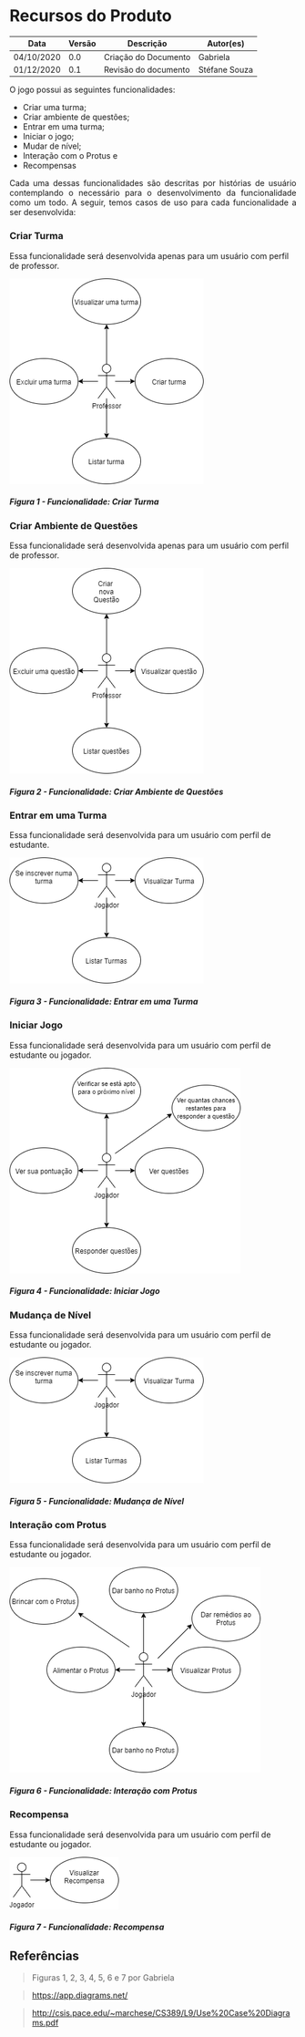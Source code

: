 # Recursos do Produto

Data | Versão | Descrição | Autor(es)
---- | ---- | ----| -----
04/10/2020 | 0.0 | Criação do Documento | Gabriela
01/12/2020 | 0.1 | Revisão do documento | Stéfane Souza

O jogo possui as seguintes funcionalidades:
* Criar uma turma; 
* Criar ambiente de questões; 
* Entrar em uma turma; 
* Iniciar o jogo;
* Mudar de nível; 
* Interação com o Protus e 
* Recompensas

<p align="justify"> Cada uma dessas funcionalidades são descritas por histórias de usuário contemplando o necessário para o desenvolvimento da funcionalidade como um todo. A seguir, temos casos de uso para cada funcionalidade a ser desenvolvida: </p>

### Criar Turma

Essa funcionalidade será desenvolvida apenas para um usuário com perfil de professor.

![criarturma](./img/criar-turma.png)

##### Figura 1 - Funcionalidade: Criar Turma

### Criar Ambiente de Questões

Essa funcionalidade será desenvolvida apenas para um usuário com perfil de professor.

![questoes](./img/questoes.png)

##### Figura 2 - Funcionalidade: Criar Ambiente de Questões

### Entrar em uma Turma

Essa funcionalidade será desenvolvida para um usuário com perfil de estudante.

![turma](./img/entrar-turma.png)

##### Figura 3 - Funcionalidade: Entrar em uma Turma

### Iniciar Jogo

Essa funcionalidade será desenvolvida para um usuário com perfil de estudante ou jogador.

![inicio](./img/iniciar-jogo.png)

##### Figura 4 - Funcionalidade: Iniciar Jogo

### Mudança de Nível

Essa funcionalidade será desenvolvida para um usuário com perfil de estudante ou jogador.

![turma](./img/entrar-turma.png)

##### Figura 5 - Funcionalidade: Mudança de Nível

### Interação com Protus

Essa funcionalidade será desenvolvida para um usuário com perfil de estudante ou jogador.

![protus](./img/protus.png)

##### Figura 6 - Funcionalidade: Interação com Protus

### Recompensa

Essa funcionalidade será desenvolvida para um usuário com perfil de estudante ou jogador.

![protus](./img/recompensa.png)

##### Figura 7 - Funcionalidade: Recompensa

## Referências
> Figuras 1, 2, 3, 4, 5, 6 e 7 por Gabriela

> https://app.diagrams.net/

> http://csis.pace.edu/~marchese/CS389/L9/Use%20Case%20Diagrams.pdf
